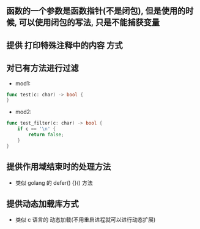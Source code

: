 ## 函数的一个参数是函数指针(不是闭包), 但是使用的时候, 可以使用闭包的写法, 只是不能捕获变量

## 提供 打印特殊注释中的内容 方式

## 对已有方法进行过滤
- mod1:
```go
func test(c: char) -> bool {
}
```
- mod2:
```go
func test_filter(c: char) -> bool {
	if c == '\n' {
		return false;
	}
}
```

## 提供作用域结束时的处理方法
- 类似 golang 的 defer() {}() 方法


## 提供动态加载库方式
- 类似 c 语言的 动态加载(不用重启进程就可以进行动态扩展)
